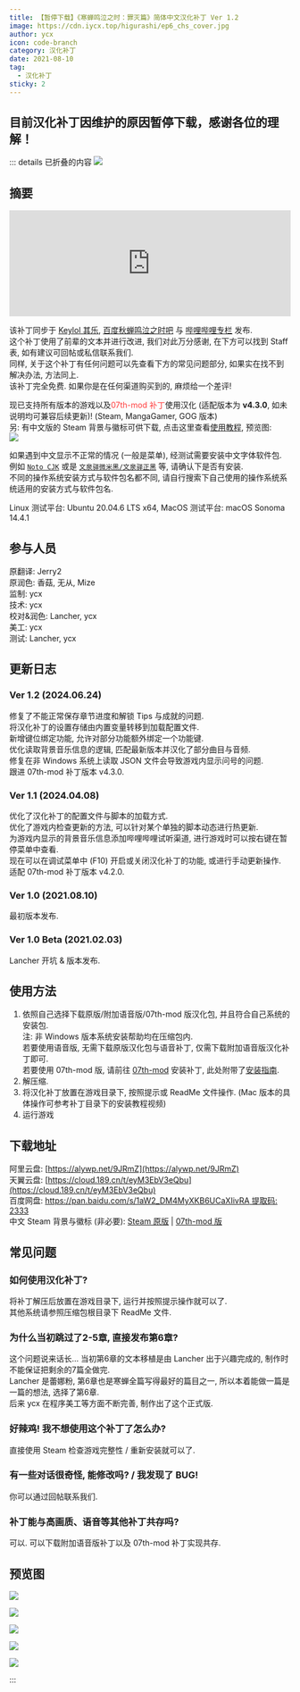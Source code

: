 ```yaml
---
title: 【暂停下载】《寒蝉鸣泣之时：罪灭篇》简体中文汉化补丁 Ver 1.2
image: https://cdn.iycx.top/higurashi/ep6_chs_cover.jpg
author: ycx
icon: code-branch
category: 汉化补丁
date: 2021-08-10
tag:
  - 汉化补丁
sticky: 2
---
```

## 目前汉化补丁因维护的原因暂停下载，感谢各位的理解！  

::: details 已折叠的内容
![](https://cdn.iycx.top/higurashi/ep6_chs_cover.jpg)  
## 摘要
<div align="center"><iframe width="100%" height="190" frameborder="0" src="https://store.steampowered.com/widget/668350/?t=%E3%80%8A%E5%AF%92%E8%9D%89%E9%B8%A3%E6%B3%A3%E4%B9%8B%E6%97%B6%E3%80%8B%E6%98%AF%E4%B8%80%E9%83%A8%E6%9C%89%E5%A3%B0%E5%B0%8F%E8%AF%B4%E3%80%82%E9%9F%B3%E4%B9%90%E3%80%81%E6%95%85%E4%BA%8B%E8%83%8C%E6%99%AF%E4%B8%8E%E8%A7%92%E8%89%B2%E5%85%B1%E5%90%8C%E5%88%9B%E9%80%A0%E4%BA%86%E4%B8%80%E4%B8%AA%E4%B8%96%E7%95%8C%EF%BC%8C%E6%98%AF%E7%8E%A9%E5%AE%B6%E9%98%85%E8%AF%BB%E5%B0%8F%E8%AF%B4%E7%9A%84%E8%88%9E%E5%8F%B0%E3%80%82%E6%AC%A2%E7%AC%91%E3%80%81%E5%93%AD%E6%B3%A3%E3%80%81%E6%80%A8%E6%81%A8%E3%80%82%E8%AF%B7%E5%B8%A6%E7%9D%80%E9%82%A3%E6%A0%B7%E7%9A%84%E5%BF%83%E6%83%85%E4%B8%8E%E4%B8%BB%E4%BA%BA%E5%85%AC%E4%B8%80%E8%B5%B7%E4%BD%93%E9%AA%8C%E6%95%85%E4%BA%8B%E5%90%A7%E3%80%82"></iframe></div>  

该补丁同步于 [Keylol 其乐](https://keylol.com/t739327-1-1), [百度秋蝉鸣泣之时吧](https://tieba.baidu.com/p/7487611715) 与 [哔哩哔哩专栏](https://www.bilibili.com/read/cv12586190) 发布.  
这个补丁使用了前辈的文本并进行改进, 我们对此万分感谢, 在下方可以找到 Staff 表, 如有建议可回帖或私信联系我们.  
同样, 关于这个补丁有任何问题可以先查看下方的常见问题部分, 如果实在找不到解决办法, 方法同上.  
该补丁完全免费. 如果你是在任何渠道购买到的, 麻烦给一个差评!  

现已支持所有版本的游戏以及<font color='#ff3a3a'>07th-mod 补丁</font>使用汉化 (适配版本为 **v4.3.0**, 如未说明均可兼容后续更新)! (Steam, MangaGamer, GOG 版本)  
另: 有中文版的 Steam 背景与徽标可供下载, 点击这里查看[使用教程](../guide/patch/main.md#设置-steam-自定义背景-徽标-封面图), 预览图:  
![](https://cdn.iycx.top/blog/2020/05/steam-library.jpg)  

如果遇到中文显示不正常的情况 (一般是菜单), 经测试需要安装中文字体软件包. 例如 [```Noto CJK```](https://github.com/notofonts/noto-cjk) 或是 [```文泉驿微米黑/文泉驿正黑```](http://wenq.org/wqy2/index.cgi) 等, 请确认下是否有安装.  
不同的操作系统安装方式与软件包名都不同, 请自行搜索下自己使用的操作系统系统适用的安装方式与软件包名.  

Linux 测试平台: Ubuntu 20.04.6 LTS x64, MacOS 测试平台: macOS Sonoma 14.4.1  

## 参与人员
原翻译: Jerry2  
原润色: 香菇, 无从, Mize  
监制: ycx  
技术: ycx  
校对&润色: Lancher, ycx  
美工: ycx  
测试: Lancher, ycx  

## 更新日志

### Ver 1.2 (2024.06.24)
修复了不能正常保存章节进度和解锁 Tips 与成就的问题.  
将汉化补丁的设置存储由内置变量转移到加载配置文件.  
新增键位绑定功能, 允许对部分功能额外绑定一个功能键.  
优化读取背景音乐信息的逻辑, 匹配最新版本并汉化了部分曲目与音频.  
修复在非 Windows 系统上读取 JSON 文件会导致游戏内显示问号的问题.  
跟进 07th-mod 补丁版本 v4.3.0.  

### Ver 1.1 (2024.04.08)
优化了汉化补丁的配置文件与脚本的加载方式.  
优化了游戏内检查更新的方法, 可以针对某个单独的脚本动态进行热更新.  
为游戏内显示的背景音乐信息添加哔哩哔哩试听渠道, 进行游戏时可以按右键在暂停菜单中查看.  
现在可以在调试菜单中 (F10) 开启或关闭汉化补丁的功能, 或进行手动更新操作.  
适配 07th-mod 补丁版本 v4.2.0.

### Ver 1.0 (2021.08.10)
最初版本发布.  

### Ver 1.0 Beta (2021.02.03)
Lancher 开坑 & 版本发布.  

## 使用方法
1. 依照自己选择下载原版/附加语音版/07th-mod 版汉化包, 并且符合自己系统的安装包.  
注: 非 Windows 版本系统安装帮助均在压缩包内.  
若要使用语音版, 无需下载原版汉化包与语音补丁, 仅需下载附加语音版汉化补丁即可.  
若要使用 07th-mod 版, 请前往 [07th-mod](https://07th-mod.com/home/) 安装补丁, 此处附带了[安装指南](../guide/07th-mod/main.md).  
2. 解压缩.  
3. 将汉化补丁放置在游戏目录下, 按照提示或 ReadMe 文件操作. (Mac 版本的具体操作可参考补丁目录下的安装教程视频)  
4. 运行游戏  

## 下载地址
阿里云盘: [https://alywp.net/9JRmZ](https://alywp.net/9JRmZ)  
天翼云盘: [https://cloud.189.cn/t/eyM3EbV3eQbu](https://cloud.189.cn/t/eyM3EbV3eQbu)  
百度网盘: [https://pan.baidu.com/s/1aW2_DM4MyXKB6UCaXIivRA 提取码: 2333](https://pan.baidu.com/s/1aW2_DM4MyXKB6UCaXIivRA#2333)  
中文 Steam 背景与徽标 (非必要): [Steam 原版](https://download.chinalcmod.com/Higurashi/Steam%20Library/Steam_Library_Ep06.zip) | [07th-mod 版](https://download.chinalcmod.com/Higurashi/Steam%20Library/Steam_Library_Ep06_07th-mod.zip)  

## 常见问题
### 如何使用汉化补丁?
将补丁解压后放置在游戏目录下, 运行并按照提示操作就可以了.  
其他系统请参照压缩包根目录下 ReadMe 文件.  
### 为什么当初跳过了2-5章, 直接发布第6章?
这个问题说来话长… 当初第6章的文本移植是由 Lancher 出于兴趣完成的, 制作时不能保证把剩余的7篇全做完.  
Lancher 是蕾娜粉, 第6章也是寒蝉全篇写得最好的篇目之一, 所以本着能做一篇是一篇的想法, 选择了第6章.  
后来 ycx 在程序美工等方面不断完善, 制作出了这个正式版.  
### 好辣鸡! 我不想使用这个补丁了怎么办?
直接使用 Steam 检查游戏完整性 / 重新安装就可以了.  
### 有一些对话很奇怪, 能修改吗? / 我发现了 BUG!
你可以通过回帖联系我们.
### 补丁能与高画质、语音等其他补丁共存吗?
可以. 可以下载附加语音版补丁以及 07th-mod 补丁实现共存.  

## 预览图
![](https://cdn.iycx.top/blog/2021/08/screenshot_01.jpg)

![](https://cdn.iycx.top/blog/2021/08/screenshot_02.jpg)

![](https://cdn.iycx.top/blog/2021/08/screenshot_03.jpg)

![](https://cdn.iycx.top/blog/2021/08/screenshot_04.jpg)

![](https://cdn.iycx.top/blog/2021/08/screenshot_05.jpg)

:::
